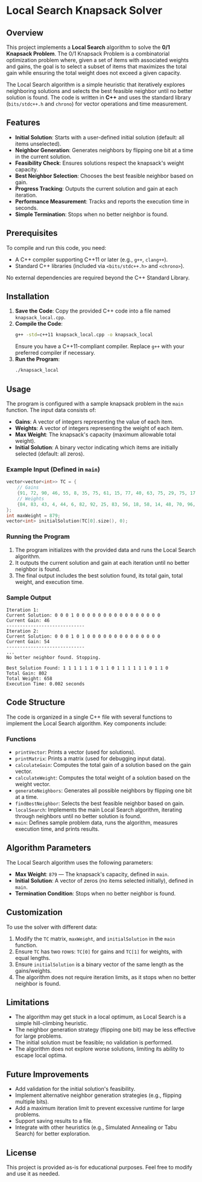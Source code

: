 # Local Search Knapsack Solver

## Overview
This project implements a **Local Search** algorithm to solve the **0/1 Knapsack Problem**. The 0/1 Knapsack Problem is a combinatorial optimization problem where, given a set of items with associated weights and gains, the goal is to select a subset of items that maximizes the total gain while ensuring the total weight does not exceed a given capacity.

The Local Search algorithm is a simple heuristic that iteratively explores neighboring solutions and selects the best feasible neighbor until no better solution is found. The code is written in **C++** and uses the standard library (`bits/stdc++.h` and `chrono`) for vector operations and time measurement.

## Features
- **Initial Solution**: Starts with a user-defined initial solution (default: all items unselected).
- **Neighbor Generation**: Generates neighbors by flipping one bit at a time in the current solution.
- **Feasibility Check**: Ensures solutions respect the knapsack's weight capacity.
- **Best Neighbor Selection**: Chooses the best feasible neighbor based on gain.
- **Progress Tracking**: Outputs the current solution and gain at each iteration.
- **Performance Measurement**: Tracks and reports the execution time in seconds.
- **Simple Termination**: Stops when no better neighbor is found.

## Prerequisites
To compile and run this code, you need:
- A C++ compiler supporting C++11 or later (e.g., `g++`, `clang++`).
- Standard C++ libraries (included via `<bits/stdc++.h>` and `<chrono>`).

No external dependencies are required beyond the C++ Standard Library.

## Installation
1. **Save the Code**: Copy the provided C++ code into a file named `knapsack_local.cpp`.
2. **Compile the Code**:
   ```bash
   g++ -std=c++11 knapsack_local.cpp -o knapsack_local
   ```
   Ensure you have a C++11-compliant compiler. Replace `g++` with your preferred compiler if necessary.
3. **Run the Program**:
   ```bash
   ./knapsack_local
   ```

## Usage
The program is configured with a sample knapsack problem in the `main` function. The input data consists of:
- **Gains**: A vector of integers representing the value of each item.
- **Weights**: A vector of integers representing the weight of each item.
- **Max Weight**: The knapsack's capacity (maximum allowable total weight).
- **Initial Solution**: A binary vector indicating which items are initially selected (default: all zeros).

### Example Input (Defined in `main`)
```cpp
vector<vector<int>> TC = {
    // Gains
    {91, 72, 90, 46, 55, 8, 35, 75, 61, 15, 77, 40, 63, 75, 29, 75, 17, 78, 40, 44},
    // Weights
    {84, 83, 43, 4, 44, 6, 82, 92, 25, 83, 56, 18, 58, 14, 48, 70, 96, 32, 68, 92}
};
int maxWeight = 879;
vector<int> initialSolution(TC[0].size(), 0);
```

### Running the Program
1. The program initializes with the provided data and runs the Local Search algorithm.
2. It outputs the current solution and gain at each iteration until no better neighbor is found.
3. The final output includes the best solution found, its total gain, total weight, and execution time.

### Sample Output
```
Iteration 1:
Current Solution: 0 0 0 1 0 0 0 0 0 0 0 0 0 0 0 0 0 0 0 0
Current Gain: 46
-----------------------------
Iteration 2:
Current Solution: 0 0 0 1 0 1 0 0 0 0 0 0 0 0 0 0 0 0 0 0
Current Gain: 54
-----------------------------
...
No better neighbor found. Stopping.

Best Solution Found: 1 1 1 1 1 1 0 1 1 0 1 1 1 1 1 1 0 1 1 0
Total Gain: 802
Total Weight: 658
Execution Time: 0.002 seconds
```

## Code Structure
The code is organized in a single C++ file with several functions to implement the Local Search algorithm. Key components include:

### Functions
- `printVector`: Prints a vector (used for solutions).
- `printMatrix`: Prints a matrix (used for debugging input data).
- `calculateGain`: Computes the total gain of a solution based on the gain vector.
- `calculateWeight`: Computes the total weight of a solution based on the weight vector.
- `generateNeighbors`: Generates all possible neighbors by flipping one bit at a time.
- `findBestNeighbor`: Selects the best feasible neighbor based on gain.
- `localSearch`: Implements the main Local Search algorithm, iterating through neighbors until no better solution is found.
- `main`: Defines sample problem data, runs the algorithm, measures execution time, and prints results.

## Algorithm Parameters
The Local Search algorithm uses the following parameters:
- **Max Weight**: `879` — The knapsack's capacity, defined in `main`.
- **Initial Solution**: A vector of zeros (no items selected initially), defined in `main`.
- **Termination Condition**: Stops when no better neighbor is found.

## Customization
To use the solver with different data:
1. Modify the `TC` matrix, `maxWeight`, and `initialSolution` in the `main` function.
2. Ensure `TC` has two rows: `TC[0]` for gains and `TC[1]` for weights, with equal lengths.
3. Ensure `initialSolution` is a binary vector of the same length as the gains/weights.
4. The algorithm does not require iteration limits, as it stops when no better neighbor is found.

## Limitations
- The algorithm may get stuck in a local optimum, as Local Search is a simple hill-climbing heuristic.
- The neighbor generation strategy (flipping one bit) may be less effective for large problems.
- The initial solution must be feasible; no validation is performed.
- The algorithm does not explore worse solutions, limiting its ability to escape local optima.

## Future Improvements
- Add validation for the initial solution's feasibility.
- Implement alternative neighbor generation strategies (e.g., flipping multiple bits).
- Add a maximum iteration limit to prevent excessive runtime for large problems.
- Support saving results to a file.
- Integrate with other heuristics (e.g., Simulated Annealing or Tabu Search) for better exploration.

## License
This project is provided as-is for educational purposes. Feel free to modify and use it as needed.
